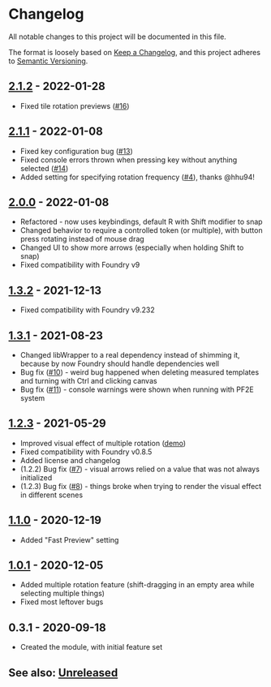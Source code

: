 # Changelog
All notable changes to this project will be documented in this file.

The format is loosely based on [Keep a Changelog](https://keepachangelog.com/en/1.0.0/),
and this project adheres to [Semantic Versioning](https://semver.org/spec/v2.0.0.html).

##  [2.1.2] - 2022-01-28
- Fixed tile rotation previews ([#16](https://github.com/itamarcu/AlternativeRotation/issues/16))

##  [2.1.1] - 2022-01-08
- Fixed key configuration bug ([#13](https://github.com/itamarcu/AlternativeRotation/issues/13))
- Fixed console errors thrown when pressing key without anything selected ([#14](https://github.com/itamarcu/AlternativeRotation/issues/14))
- Added setting for specifying rotation frequency ([#4]((https://github.com/itamarcu/AlternativeRotation/pull/4))), thanks @hhu94! 

##  [2.0.0] - 2022-01-08
- Refactored - now uses keybindings, default R with Shift modifier to snap
- Changed behavior to require a controlled token (or multiple), with button press rotating instead of mouse drag
- Changed UI to show more arrows (especially when holding Shift to snap)
- Fixed compatibility with Foundry v9

##  [1.3.2] - 2021-12-13
- Fixed compatibility with Foundry v9.232

##  [1.3.1] - 2021-08-23
- Changed libWrapper to a real dependency instead of shimming it, because by now Foundry should handle dependencies well
- Bug fix ([#10](https://github.com/itamarcu/AlternativeRotation/issues/10)) - weird bug happened when deleting measured templates and turning with Ctrl and clicking canvas
- Bug fix ([#11](https://github.com/itamarcu/AlternativeRotation/issues/11)) - console warnings were shown when running with PF2E system

## [1.2.3] - 2021-05-29
- Improved visual effect of multiple rotation ([demo](metadata/multiple_rotation_demo_2.gif))
- Fixed compatibility with Foundry v0.8.5
- Added license and changelog
- (1.2.2) Bug fix ([#7](https://github.com/itamarcu/AlternativeRotation/issues/7)) - visual arrows relied on a value that was not always initialized
- (1.2.3) Bug fix ([#8](https://github.com/itamarcu/AlternativeRotation/issues/8)) - things broke when trying to render the visual effect in different scenes

## [1.1.0] - 2020-12-19
- Added "Fast Preview" setting

## [1.0.1] - 2020-12-05
- Added multiple rotation feature (shift-dragging in an empty area while selecting multiple things)
- Fixed most leftover bugs

## 0.3.1 - 2020-09-18
- Created the module, with initial feature set

## See also: [Unreleased]

[Unreleased]: https://github.com/itamarcu/AlternativeRotation/compare/2.1.2...HEAD
[1.0.1]: https://github.com/itamarcu/AlternativeRotation/compare/0.3.1...1.0.1
[1.1.0]: https://github.com/itamarcu/AlternativeRotation/compare/1.0.1...1.1.0
[1.2.3]: https://github.com/itamarcu/AlternativeRotation/compare/1.1.0...1.2.3
[1.3.1]: https://github.com/itamarcu/AlternativeRotation/compare/1.2.3...1.3.1
[1.3.2]: https://github.com/itamarcu/AlternativeRotation/compare/1.3.1...1.3.2
[2.0.0]: https://github.com/itamarcu/AlternativeRotation/compare/1.3.2...2.0.0
[2.1.1]: https://github.com/itamarcu/AlternativeRotation/compare/2.0.0...2.1.1
[2.1.2]: https://github.com/itamarcu/AlternativeRotation/compare/2.1.1...2.1.2
